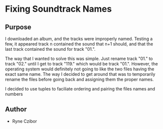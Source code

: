 # Fixing Soundtrack Names


## Purpose

I downloaded an album, and the tracks were improperly named.
Testing a few, it appeared track n contained the sound that n+1 should, and that the last track contained the sound for track "01.".

The way that I wanted to solve this was simple.
Just rename track "01." to track "02." until I get to track "119." which would be track "01.".
However, the operating system would definitely not going to like the two files having the exact same name.
The way I decided to get around that was to temporarily rename the files before going back and assigning them the proper names.

I decided to use tuples to faciliate ordering and pairing the files names and numbers

## Author
* Ryne Czibor
